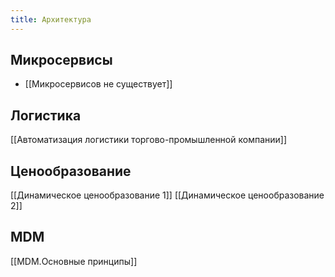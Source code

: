 ```yaml
---
title: Архитектура
---
```

## Микросервисы
* [[Микросервисов не существует]]

## Логистика
[[Автоматизация логистики торгово-промышленной компании]]

## Ценообразование
[[Динамическое ценообразование 1]]
[[Динамическое ценообразование 2]]

## MDM
[[MDM.Основные принципы]]






